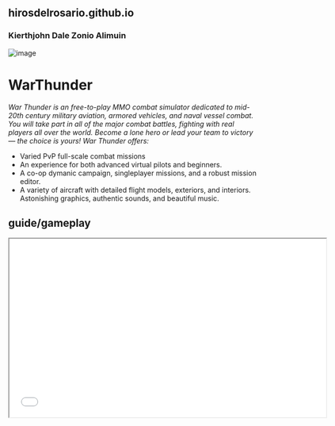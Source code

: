## hirosdelrosario.github.io
### Kierthjohn Dale Zonio Alimuin
![image](https://github.com/hirosdelrosario/hirosdelrosario.github.io/assets/122034987/84d87e0a-848d-4bc1-84d2-5f098f86f4a0)
# WarThunder

*War Thunder is an free-to-play MMO combat simulator dedicated to mid-20th century military aviation, armored vehicles, and naval vessel combat. You will take part in all of the major combat battles, fighting with real players all over the world. Become a lone hero or lead your team to victory — the choice is yours! War Thunder offers:*

<ul>
  <li>Varied PvP full-scale combat missions</li>
  <li>An experience for both advanced virtual pilots and beginners.</li>
  <li>A co-op dymanic campaign, singleplayer missions, and a robust mission editor.</li>
  <li>A variety of aircraft with detailed flight models, exteriors, and interiors.</li>
  </li>Astonishing graphics, authentic sounds, and beautiful music.</li>
</ul>

## guide/gameplay
<iframe src="[https://www.youtube.com/embed/VIDEO_ID](https://youtu.be/jD9tE6tM0mQ?si=ZZL1XCVO_HQ1KgrU)https://youtu.be/jD9tE6tM0mQ?si=ZZL1XCVO_HQ1KgrU" style="width: 640px; height: 360px;"></iframe>
